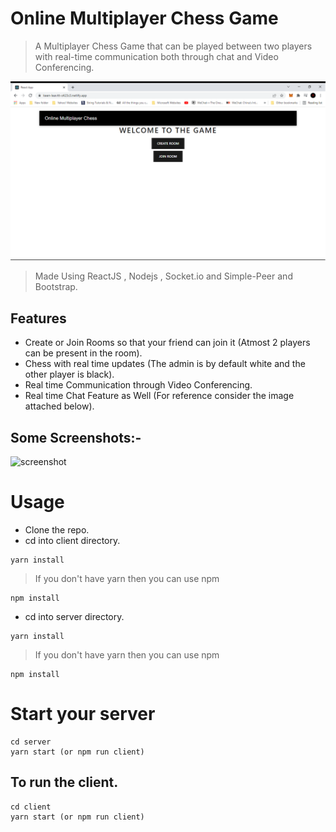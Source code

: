 # Online Multiplayer Chess Game

> A Multiplayer Chess Game that can be played between two players with real-time communication both through chat and Video Conferencing.

![screenshot](https://github.com/kratos2377/Multiplayer_Game/blob/main/uploads/1.png)


> Made Using ReactJS , Nodejs , Socket.io and Simple-Peer and Bootstrap.

## Features

- Create or Join Rooms so that your friend can join it (Atmost 2 players can be present in the room).
- Chess with real time updates (The admin is by default white and the other player is black).
- Real time Communication through Video Conferencing.
- Real time Chat Feature as Well (For reference consider the image attached below). 


## Some Screenshots:-
![screenshot](https://github.com/kratos2377/Multiplayer_Game/blob/main/uploads/2.png)



# Usage

- Clone the repo.
- cd into client directory.

```
yarn install
```

> If you don't have yarn then you can use npm

```
npm install
```

- cd into server directory.

```
yarn install
```

> If you don't have yarn then you can use npm

```
npm install
```

# Start your server

```
cd server
yarn start (or npm run client)
```


## To run the client.

```
cd client
yarn start (or npm run client)
```
